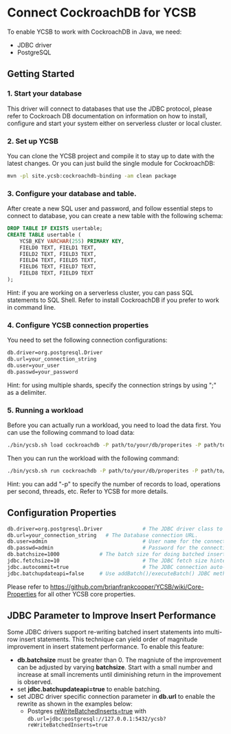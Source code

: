 # Connect CockroachDB for YCSB
To enable YCSB to work with CockroachDB in Java, we need:
- JDBC driver
- PostgreSQL

## Getting Started
### 1. Start your database
This driver will connect to databases that use the JDBC protocol, please refer to Cockroach DB documentation on information on how to install, configure and start your system either on serverless cluster or local cluster.

### 2. Set up YCSB
You can clone the YCSB project and compile it to stay up to date with the latest changes. Or you can just build the single module for CockroachDB:

```sh
mvn -pl site.ycsb:cockroachdb-binding -am clean package
```

### 3. Configure your database and table.
After create a new SQL user and password, and follow essential steps to connect to database, you can create a new table with the following schema:

```sql
DROP TABLE IF EXISTS usertable;
CREATE TABLE usertable (
	YCSB_KEY VARCHAR(255) PRIMARY KEY,
	FIELD0 TEXT, FIELD1 TEXT,
	FIELD2 TEXT, FIELD3 TEXT,
	FIELD4 TEXT, FIELD5 TEXT,
	FIELD6 TEXT, FIELD7 TEXT,
	FIELD8 TEXT, FIELD9 TEXT
);
```
Hint: if you are working on a serverless cluster, you can pass SQL statements to SQL Shell. Refer to install CockroachDB if you prefer to work in command line.

### 4. Configure YCSB connection properties
You need to set the following connection configurations:

```sh
db.driver=org.postgresql.Driver
db.url=your_connection_string
db.user=your_user
db.passwd=your_password
```

Hint: for using multiple shards, specify the connection strings by using ";" as a delimiter.

### 5. Running a workload
Before you can actually run a workload, you need to load the data first. You can use the following command to load data:

```sh
./bin/ycsb.sh load cockroachdb -P path/to/your/db/properites -P path/to/your/workload
```
Then you can run the workload with the following command:

```sh
./bin/ycsb.sh run cockroachdb -P path/to/your/db/properites -P path/to/your/workload
```
Hint: you can add "-p" to specify the number of records to load, operations per second, threads, etc. Refer to YCSB for more details.

## Configuration Properties

```sh
db.driver=org.postgresql.Driver				# The JDBC driver class to use.
db.url=your_connection_string	# The Database connection URL.
db.user=admin								# User name for the connection.
db.passwd=admin								# Password for the connection.
db.batchsize=1000             # The batch size for doing batched inserts. Defaults to 0. Set to >0 to use batching.
jdbc.fetchsize=10							# The JDBC fetch size hinted to the driver.
jdbc.autocommit=true						# The JDBC connection auto-commit property for the driver. Change to false if you want to use transactions.
jdbc.batchupdateapi=false     # Use addBatch()/executeBatch() JDBC methods instead of executeUpdate() for writes (default: false)
```

Please refer to https://github.com/brianfrankcooper/YCSB/wiki/Core-Properties for all other YCSB core properties.

## JDBC Parameter to Improve Insert Performance

Some JDBC drivers support re-writing batched insert statements into multi-row insert statements. This technique can yield order of magnitude improvement in insert statement performance. To enable this feature:
- **db.batchsize** must be greater than 0.  The magniute of the improvement can be adjusted by varying **batchsize**. Start with a small number and increase at small increments until diminishing return in the improvement is observed.
- set **jdbc.batchupdateapi=true** to enable batching.
- set JDBC driver specific connection parameter in **db.url** to enable the rewrite as shown in the examples below:
  * Postgres [reWriteBatchedInserts=true](https://jdbc.postgresql.org/documentation/head/connect.html#connection-parameters) with `db.url=jdbc:postgresql://127.0.0.1:5432/ycsb?reWriteBatchedInserts=true`
